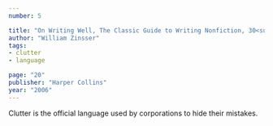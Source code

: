 ```yaml
---
number: 5

title: "On Writing Well, The Classic Guide to Writing Nonfiction, 30<sup>th</sup> Anniversary Edition"
author: "William Zinsser"
tags:
- clutter
- language

page: "20"
publisher: "Harper Collins"
year: "2006"
---
```


Clutter is the official language used by corporations to hide their mistakes.
